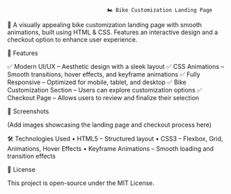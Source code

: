 									🏍️ Bike Customization Landing Page




  

🚀 A visually appealing bike customization landing page with smooth animations, built using HTML & CSS. Features an interactive design and a checkout option to enhance user experience.

🌟 Features

✅ Modern UI/UX – Aesthetic design with a sleek layout
✅ CSS Animations – Smooth transitions, hover effects, and keyframe animations
✅ Fully Responsive – Optimized for mobile, tablet, and desktop
✅ Bike Customization Section – Users can explore customization options
✅ Checkout Page – Allows users to review and finalize their selection

📸 Screenshots

(Add images showcasing the landing page and checkout process here)

🛠️ Technologies Used
	•	HTML5 – Structured layout
	•	CSS3 – Flexbox, Grid, Animations, Hover Effects
	•	Keyframe Animations – Smooth loading and transition effects


 📜 License

This project is open-source under the MIT License.
